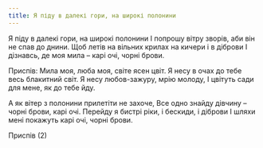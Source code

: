 ```yaml
---
title: Я піду в далекі гори, на широкі полонини
---
```

Я піду в далекі гори, на широкі полонини
І попрошу вітру зворів, аби він не спав до днини.
Щоб летів на вільних крилах на кичери і в діброви
І дізнавсь, де моя мила – карі очі, чорні брови.

Приспів:
Мила моя, люба моя, світе ясен цвіт.
Я несу в очах до тебе весь блакитний світ.
Я несу любов-зажуру, мрію молоду,
І цвітуть сади для мене, як до тебе йду.

А як вітер з полонини прилетіти не захоче,
Все одно знайду дівчину – чорні брови, карі очі.
Перейду я бистрі ріки, і бескиди, і діброви
І шляхи мені покажуть карі очі, чорні брови.

Приспів (2)